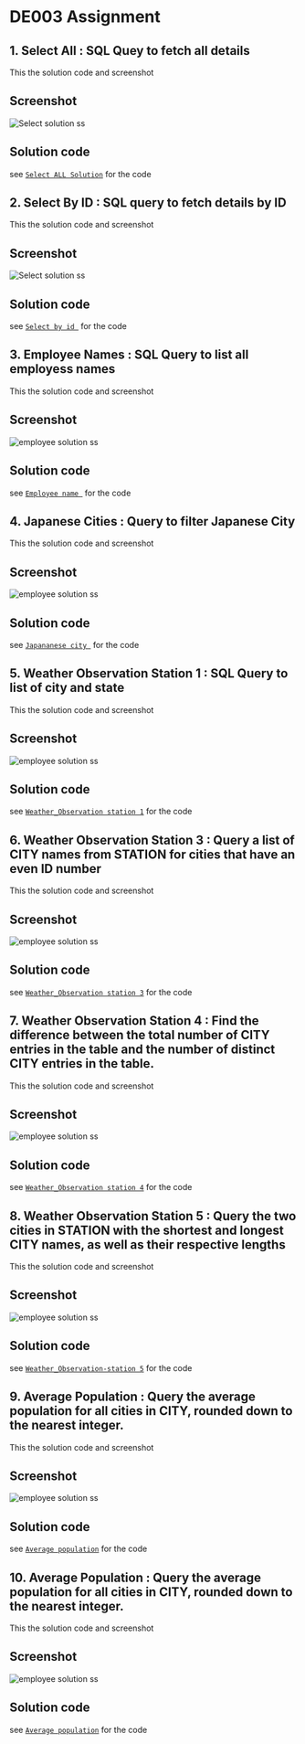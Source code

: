  
# DE003 Assignment


## 1. Select All : SQL Quey to fetch all details

This the solution code and screenshot

## Screenshot
![Select solution ss](assets/Select.png)
## Solution code 
see [`Select ALL Solution`](01_Select.sql) for the code
## 2. Select By ID : SQL query to fetch details by ID

This the solution code and screenshot

## Screenshot
![Select solution ss](assets/Select_BY_ID.png)
## Solution code 
see [`Select by id `](02_Select-By-ID.sql) for the code
## 3. Employee Names : SQL Query to list all employess names

This the solution code and screenshot

## Screenshot
![employee solution ss](assets/employee.png)
## Solution code 
see [`Employee name `](03_employee.sql) for the code
## 4. Japanese Cities : Query to filter Japanese City

This the solution code and screenshot

## Screenshot
![employee solution ss](assets/Jananese.png)
## Solution code 
see [`Japananese city `](04_Japansese_city.sql) for the code
## 5. Weather Observation Station 1 : SQL Query to list of city and state

This the solution code and screenshot

## Screenshot
![employee solution ss](assets/Weather.png)
## Solution code 
see [`Weather_Observation station 1`](05_Weather_obs.sql) for the code
## 6. Weather Observation Station 3 : Query a list of CITY names from STATION for cities that have an even ID number

This the solution code and screenshot

## Screenshot
![employee solution ss](assets/Weather-Observation.png)
## Solution code 
see [`Weather_Observation station 3`](06_Weather-Observation.sql) for the code

## 7. Weather Observation Station 4 : Find the difference between the total number of CITY entries in the table and the number of distinct CITY entries in the table.

This the solution code and screenshot

## Screenshot
![employee solution ss](assets/07_Weather.png)
## Solution code 
see [`Weather_Observation station 4`](07_Weather-Observation-Station-4%20.sql) for the code
 



## 8. Weather Observation Station 5 : Query the two cities in STATION with the shortest and longest CITY names, as well as their respective lengths

This the solution code and screenshot

## Screenshot
![employee solution ss](assets/WeatherOS-5.png)
## Solution code 
see [`Weather_Observation-station 5`](08_Weather-Observation-Station-5.sql) for the code

## 9. Average Population : Query the average population for all cities in CITY, rounded down to the nearest integer.

This the solution code and screenshot

## Screenshot
![employee solution ss](assets/Average_popualtion.png)
## Solution code 
see [`Average population`](09_Average_population.sql) for the code

## 10. Average Population : Query the average population for all cities in CITY, rounded down to the nearest integer.

This the solution code and screenshot

## Screenshot
![employee solution ss](assets/10-image.png)
## Solution code 
see [`Average population`](10_Average-Population.sql) for the code